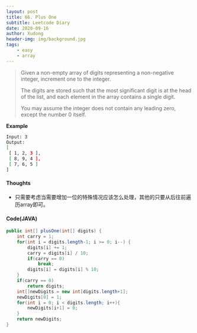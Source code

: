 ```yaml
---
layout: post
title: 66. Plus One
subtitle: Leetcode Diary
date: 2020-09-16
author: Xudong
header-img: img/background.jpg
tags: 
    - easy
    - array
---
```


>Given a non-empty array of digits representing a non-negative integer, increment one to the integer.
>
>The digits are stored such that the most significant digit is at the head of the list, and each element in the array contains a single digit.
>
>You may assume the integer does not contain any leading zero, except the number 0 itself.

**Example**

```bash
Input: 3
Output:
[
 [ 1, 2, 3 ],
 [ 8, 9, 4 ],
 [ 7, 6, 5 ]
]
```

#### Thoughts

- 只需要考虑当需要增加一位的特殊情况应该怎么处理，其他的只要从后往前遍历array即可。

#### Code(JAVA)

```java
public int[] plusOne(int[] digits) {
    int carry = 1;
    for(int i = digits.length-1; i >= 0; i--) {
        digits[i] += 1;
        carry = digits[i] / 10;
        if(carry == 0)
            break;
        digits[i] = digits[i] % 10;
    }
    if(carry == 0)
        return digits;
    int[]newDigits = new int[digits.length+1];
    newDigits[0] = 1;
    for(int i = 0; i < digits.length; i++){
        newDigits[i+1] = 0;
    }
    return newDigits;
}
```


<script type="text/javascript" src="https://xudongliuharold.github.io/js/latex-math.js?config=default"></script>
